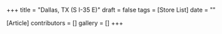 +++
title = "Dallas, TX (S I-35 E)"
draft = false
tags = [Store List]
date = ""

[Article]
contributors = []
gallery = []
+++